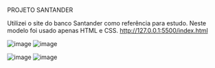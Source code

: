 PROJETO SANTANDER

Utilizei o site do banco Santander como referência para estudo. 
Neste modelo foi usado apenas HTML e CSS.
http://127.0.0.1:5500/index.html

![image](https://github.com/obrunomarciano/projeto-santander/assets/122938679/7c258bde-f759-447e-8069-4b437b12b68f)
![image](https://github.com/obrunomarciano/projeto-santander/assets/122938679/02476fc0-4258-4e56-981d-2d5322faa754)

![image](https://github.com/obrunomarciano/projeto-santander/assets/122938679/95b9a744-bb2d-4efe-a387-6a4b73528673)
![image](https://github.com/obrunomarciano/projeto-santander/assets/122938679/28502a4d-4437-436b-8a1c-5da8d8dc8e9e)

